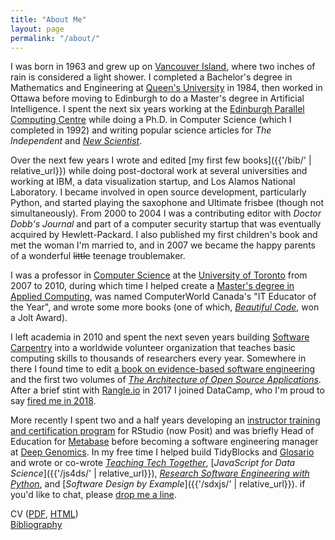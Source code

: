 ```yaml
---
title: "About Me"
layout: page
permalink: "/about/"
---
```


I was born in 1963 and grew up on [Vancouver Island](http://www.town.lakecowichan.bc.ca/),
where two inches of rain is considered a light shower.
I completed a Bachelor's degree in Mathematics and Engineering at [Queen's University](http://www.queensu.ca) in 1984,
then worked in Ottawa before moving to Edinburgh
to do a Master's degree in Artificial Intelligence.
I spent the next six years working at the [Edinburgh Parallel Computing Centre](http://www.epcc.ed.ac.uk/)
while doing a Ph.D. in Computer Science (which I completed in 1992)
and writing popular science articles for *The Independent* and [*New Scientist*](https://www.newscientist.com/).

Over the next few years
I wrote and edited [my first few books]({{'/bib/' | relative_url}})
while doing post-doctoral work at several universities
and working at IBM, a data visualization startup, and Los Alamos National Laboratory.
I became involved in open source development, particularly Python,
and started playing the saxophone and Ultimate frisbee (though not simultaneously).
From 2000 to 2004 I was a contributing editor with *Doctor Dobb's Journal*
and part of a computer security startup that was eventually acquired by Hewlett-Packard.
I also published my first children's book and met the woman I'm married to,
and in 2007 we became the happy parents of a wonderful <del>little</del> teenage troublemaker.

I was a professor in [Computer Science](http://web.cs.toronto.edu/)
at the [University of Toronto](http://www.utoronto.ca) from 2007 to 2010,
during which time I helped create a [Master's degree in Applied Computing](https://mscac.utoronto.ca/),
was named ComputerWorld Canada's "IT Educator of the Year",
and wrote some more books
(one of which,
[*Beautiful Code*](http://www.amazon.com/Beautiful-Code-Leading-Programmers-Practice/dp/0596510047/),
won a Jolt Award).

I left academia in 2010
and spent the next seven years building [Software Carpentry](https://carpentries.org) into
a worldwide volunteer organization that teaches basic computing skills to thousands of researchers every year.
Somewhere in there I found time to edit
[a book on evidence-based software engineering](http://www.amazon.com/Making-Software-Really-Works-Believe/dp/0596808321/)
and the first two volumes of [*The Architecture of Open Source Applications*](http://aosabook.org).
After a brief stint with [Rangle.io](http://rangle.io) in 2017 I joined DataCamp,
who I'm proud to say [fired me in 2018](https://www.buzzfeednews.com/article/daveyalba/datacamp-sexual-harassment-metoo-tech-startup).

More recently I spent two and a half years developing
an [instructor training and certification program](http://education.rstudio.com/trainers) for RStudio (now Posit)
and was briefly Head of Education for [Metabase](http://www.metabase.com/)
before becoming a software engineering manager at [Deep Genomics](https://www.deepgenomics.com/).
In my free time I helped build TidyBlocks and [Glosario](https://glosario.carpentries.org/)
and wrote or co-wrote [*Teaching Tech Together*](http://teachtogether.tech),
[*JavaScript for Data Science*]({{'/js4ds/' | relative_url}}),
[*Research Software Engineering with Python*](https://merely-useful.tech/py-rse/),
and [*Software Design by Example*]({{'/sdxjs/' | relative_url}}).
if you'd like to chat,
please [drop me a line](mailto:gvwilson@third-bit.com).

CV (<a href="{{ '/cv/gvwilson.pdf' | relative_url }}">PDF</a>, <a href="{{ '/cv/' | relative_url }}">HTML</a>)
<br>
<a href="{{ '/bib/' | relative_url }}">Bibliography</a>
